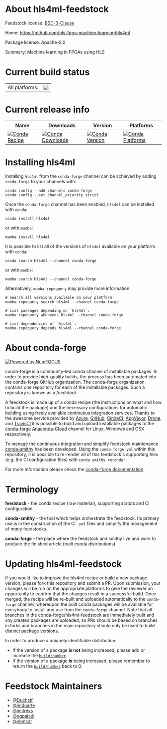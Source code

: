 About hls4ml-feedstock
======================

Feedstock license: [BSD-3-Clause](https://github.com/conda-forge/hls4ml-feedstock/blob/main/LICENSE.txt)

Home: https://github.com/hls-fpga-machine-learning/hls4ml

Package license: Apache-2.0

Summary: Machine learning in FPGAs using HLS

Current build status
====================


<table><tr><td>All platforms:</td>
    <td>
      <a href="https://dev.azure.com/conda-forge/feedstock-builds/_build/latest?definitionId=10824&branchName=main">
        <img src="https://dev.azure.com/conda-forge/feedstock-builds/_apis/build/status/hls4ml-feedstock?branchName=main">
      </a>
    </td>
  </tr>
</table>

Current release info
====================

| Name | Downloads | Version | Platforms |
| --- | --- | --- | --- |
| [![Conda Recipe](https://img.shields.io/badge/recipe-hls4ml-green.svg)](https://anaconda.org/conda-forge/hls4ml) | [![Conda Downloads](https://img.shields.io/conda/dn/conda-forge/hls4ml.svg)](https://anaconda.org/conda-forge/hls4ml) | [![Conda Version](https://img.shields.io/conda/vn/conda-forge/hls4ml.svg)](https://anaconda.org/conda-forge/hls4ml) | [![Conda Platforms](https://img.shields.io/conda/pn/conda-forge/hls4ml.svg)](https://anaconda.org/conda-forge/hls4ml) |

Installing hls4ml
=================

Installing `hls4ml` from the `conda-forge` channel can be achieved by adding `conda-forge` to your channels with:

```
conda config --add channels conda-forge
conda config --set channel_priority strict
```

Once the `conda-forge` channel has been enabled, `hls4ml` can be installed with `conda`:

```
conda install hls4ml
```

or with `mamba`:

```
mamba install hls4ml
```

It is possible to list all of the versions of `hls4ml` available on your platform with `conda`:

```
conda search hls4ml --channel conda-forge
```

or with `mamba`:

```
mamba search hls4ml --channel conda-forge
```

Alternatively, `mamba repoquery` may provide more information:

```
# Search all versions available on your platform:
mamba repoquery search hls4ml --channel conda-forge

# List packages depending on `hls4ml`:
mamba repoquery whoneeds hls4ml --channel conda-forge

# List dependencies of `hls4ml`:
mamba repoquery depends hls4ml --channel conda-forge
```


About conda-forge
=================

[![Powered by
NumFOCUS](https://img.shields.io/badge/powered%20by-NumFOCUS-orange.svg?style=flat&colorA=E1523D&colorB=007D8A)](https://numfocus.org)

conda-forge is a community-led conda channel of installable packages.
In order to provide high-quality builds, the process has been automated into the
conda-forge GitHub organization. The conda-forge organization contains one repository
for each of the installable packages. Such a repository is known as a *feedstock*.

A feedstock is made up of a conda recipe (the instructions on what and how to build
the package) and the necessary configurations for automatic building using freely
available continuous integration services. Thanks to the awesome service provided by
[Azure](https://azure.microsoft.com/en-us/services/devops/), [GitHub](https://github.com/),
[CircleCI](https://circleci.com/), [AppVeyor](https://www.appveyor.com/),
[Drone](https://cloud.drone.io/welcome), and [TravisCI](https://travis-ci.com/)
it is possible to build and upload installable packages to the
[conda-forge](https://anaconda.org/conda-forge) [Anaconda-Cloud](https://anaconda.org/)
channel for Linux, Windows and OSX respectively.

To manage the continuous integration and simplify feedstock maintenance
[conda-smithy](https://github.com/conda-forge/conda-smithy) has been developed.
Using the ``conda-forge.yml`` within this repository, it is possible to re-render all of
this feedstock's supporting files (e.g. the CI configuration files) with ``conda smithy rerender``.

For more information please check the [conda-forge documentation](https://conda-forge.org/docs/).

Terminology
===========

**feedstock** - the conda recipe (raw material), supporting scripts and CI configuration.

**conda-smithy** - the tool which helps orchestrate the feedstock.
                   Its primary use is in the construction of the CI ``.yml`` files
                   and simplify the management of *many* feedstocks.

**conda-forge** - the place where the feedstock and smithy live and work to
                  produce the finished article (built conda distributions)


Updating hls4ml-feedstock
=========================

If you would like to improve the hls4ml recipe or build a new
package version, please fork this repository and submit a PR. Upon submission,
your changes will be run on the appropriate platforms to give the reviewer an
opportunity to confirm that the changes result in a successful build. Once
merged, the recipe will be re-built and uploaded automatically to the
`conda-forge` channel, whereupon the built conda packages will be available for
everybody to install and use from the `conda-forge` channel.
Note that all branches in the conda-forge/hls4ml-feedstock are
immediately built and any created packages are uploaded, so PRs should be based
on branches in forks and branches in the main repository should only be used to
build distinct package versions.

In order to produce a uniquely identifiable distribution:
 * If the version of a package **is not** being increased, please add or increase
   the [``build/number``](https://docs.conda.io/projects/conda-build/en/latest/resources/define-metadata.html#build-number-and-string).
 * If the version of a package **is** being increased, please remember to return
   the [``build/number``](https://docs.conda.io/projects/conda-build/en/latest/resources/define-metadata.html#build-number-and-string)
   back to 0.

Feedstock Maintainers
=====================

* [@Duchstf](https://github.com/Duchstf/)
* [@jmduarte](https://github.com/jmduarte/)
* [@jmitrevs](https://github.com/jmitrevs/)
* [@ngpaladi](https://github.com/ngpaladi/)
* [@vloncar](https://github.com/vloncar/)

